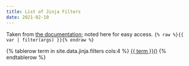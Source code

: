 ```yaml
---
title: List of Jinja Filters
date: 2021-02-10
---
```


Taken from [the documentation](https://jinja.palletsprojects.com/en/2.11.x/templates/); noted here for easy access. 
`{% raw %}{{ var | filter(args) }}{% endraw %}`

<table class="no-border monospace">
{% tablerow term in site.data.jinja.filters cols:4 %}
	<a href="https://jinja.palletsprojects.com/en/2.11.x/templates#{{ term }}">{{ term }}()</a>
{% endtablerow  %}
</table>	
